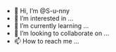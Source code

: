 - 👋 Hi, I’m @S-u-nny
- 👀 I’m interested in ...
- 🌱 I’m currently learning ...
- 💞️ I’m looking to collaborate on ...
- 📫 How to reach me ...

<!---
S-u-nny/S-u-nny is a ✨ special ✨ repository because its `README.md` (this file) appears on your GitHub profile.
You can click the Preview link to take a look at your changes.
--->
